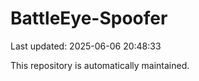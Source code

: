 # BattleEye-Spoofer

Last updated: 2025-06-06 20:48:33

This repository is automatically maintained.

